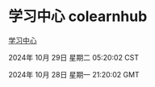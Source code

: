 # 学习中心 colearnhub
[学习中心](http://219.139.197.74:56308/colearnhub/)

2024年 10月 29日 星期二 05:20:02 CST

2024年 10月 28日 星期一 21:20:02 GMT
